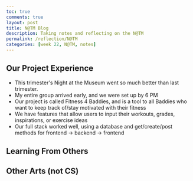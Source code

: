```yaml
---
toc: true
comments: true
layout: post
title: N@TM Blog
description: Taking notes and reflecting on the N@TM
permalink: /reflection/N@TM
categories: [week 22, N@TM, notes]
--- 
```


## Our Project Experience
- This trimester's Night at the Museum went so much better than last trimester.
- My entire group arrived early, and we were set up by 6 PM
- Our project is called Fitness 4 Baddies, and is a tool to all Baddies who want to keep track of/stay motivated with their fitness
- We have features that allow users to input their workouts, grades, inspirations, or exercise ideas
- Our full stack worked well, using a database and get/create/post methods for frontend -> backend -> frontend

## Learning From Others


## Other Arts (not CS)